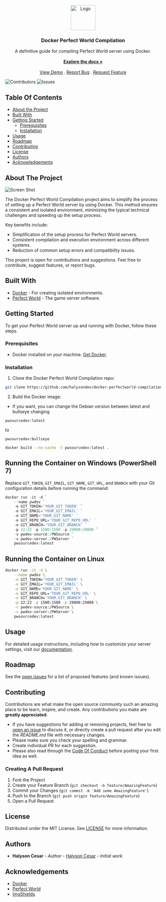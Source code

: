 <br/>
<p align="center">
  <a href="https://github.com/halysondev/docker-perfectworld-compilation">
    <img src="https://avatars.githubusercontent.com/u/5429470?s=280&v=4" alt="Logo" width="80" height="80">
  </a>

  <h3 align="center">Docker Perfect World Compilation</h3>

  <p align="center">
    A definitive guide for compiling Perfect World server using Docker.
    <br/>
    <br/>
    <a href="https://github.com/halysondev/docker-perfectworld-compilation"><strong>Explore the docs »</strong></a>
    <br/>
    <br/>
    <a href="https://github.com/halysondev/docker-perfectworld-compilation">View Demo</a>
    .
    <a href="https://github.com/halysondev/docker-perfectworld-compilation/issues">Report Bug</a>
    .
    <a href="https://github.com/halysondev/docker-perfectworld-compilation/issues">Request Feature</a>
  </p>
</p>

![Contributors](https://img.shields.io/github/contributors/halysondev/docker-perfectworld-compilation?color=dark-green) ![Issues](https://img.shields.io/github/issues/halysondev/docker-perfectworld-compilation) 

## Table Of Contents

* [About the Project](#about-the-project)
* [Built With](#built-with)
* [Getting Started](#getting-started)
  * [Prerequisites](#prerequisites)
  * [Installation](#installation)
* [Usage](#usage)
* [Roadmap](#roadmap)
* [Contributing](#contributing)
* [License](#license)
* [Authors](#authors)
* [Acknowledgements](#acknowledgements)

## About The Project

![Screen Shot](https://i.gyazo.com/de4accd4fec9059535ef58c43de8a0d5.png)

The Docker Perfect World Compilation project aims to simplify the process of setting up a Perfect World server by using Docker. This method ensures a consistent and isolated environment, minimizing the typical technical challenges and speeding up the setup process.

Key benefits include:

* Simplification of the setup process for Perfect World servers.
* Consistent compilation and execution environment across different systems.
* Reduction of common setup errors and compatibility issues.

This project is open for contributions and suggestions. Feel free to contribute, suggest features, or report bugs.

## Built With

* [Docker](https://docker.com/) - For creating isolated environments.
* [Perfect World](#) - The game server software.

## Getting Started

To get your Perfect World server up and running with Docker, follow these steps.

### Prerequisites

* Docker installed on your machine. [Get Docker](https://docs.docker.com/get-docker/).

### Installation

1. Clone the Docker Perfect World Compilation repo:

```sh
git clone https://github.com/halysondev/docker-perfectworld-compilation.git
```

2. Build the Docker image:
- If you want, you can change the Debian version between latest and bullseye changing 
```
pwsourcedev:latest
```
to 
```
pwsourcedev:bullseye
```

```sh
docker build --no-cache -t pwsourcedev:latest .
```

## Running the Container on Windows (PowerShell 7)

Replace `GIT_TOKEN`, `GIT_EMAIL`, `GIT_NAME`, `GIT_URL`, and `BRANCH` with your Git configuration details before running the command:

```powershell
docker run -it -d `
    --name pwdev `
    -e GIT_TOKEN='YOUR_GIT_TOKEN' `
    -e GIT_EMAIL='YOUR_GIT_EMAIL' `
    -e GIT_NAME='YOUR_GIT_NAME' `
    -e GIT_REPO_URL='YOUR_GIT_REPO_URL' `
    -e GIT_BRANCH='YOUR_GIT_BRANCH' `
    -p 22:22 -p 1500:1500 -p 29000:29000 `
    -v pwdev-source:/PWSource `
    -v pwdev-server:/PWServer `
    pwsourcedev:latest 
```
## Running the Container on Linux

```bash
docker run -it -d \
    --name pwdev \
    -e GIT_TOKEN='YOUR_GIT_TOKEN' \
    -e GIT_EMAIL='YOUR_GIT_EMAIL' \
    -e GIT_NAME='YOUR_GIT_NAME' \
    -e GIT_REPO_URL='YOUR_GIT_REPO_URL' \
    -e GIT_BRANCH='YOUR_GIT_BRANCH' \
    -p 22:22 -p 1500:1500 -p 29000:29000 \
    -v pwdev-source:/PWSource \
    -v pwdev-server:/PWServer \
    pwsourcedev:latest 
```


## Usage

For detailed usage instructions, including how to customize your server settings, visit our [documentation](https://github.com/halysondev/docker-perfectworld-compilation).

## Roadmap

See the [open issues](https://github.com/halysondev/docker-perfectworld-compilation/issues) for a list of proposed features (and known issues).

## Contributing

Contributions are what make the open source community such an amazing place to be learn, inspire, and create. Any contributions you make are **greatly appreciated**.
* If you have suggestions for adding or removing projects, feel free to [open an issue](https://github.com/halysondev/docker-perfectworld-compilation/issues/new) to discuss it, or directly create a pull request after you edit the *README.md* file with necessary changes.
* Please make sure you check your spelling and grammar.
* Create individual PR for each suggestion.
* Please also read through the [Code Of Conduct](https://github.com/halysondev/docker-perfectworld-compilation/blob/main/CODE_OF_CONDUCT.md) before posting your first idea as well.

### Creating A Pull Request

1. Fork the Project
2. Create your Feature Branch (`git checkout -b feature/AmazingFeature`)
3. Commit your Changes (`git commit -m 'Add some AmazingFeature'`)
4. Push to the Branch (`git push origin feature/AmazingFeature`)
5. Open a Pull Request

## License

Distributed under the MIT License. See [LICENSE](https://github.com/halysondev/docker-perfectworld-compilation/blob/main/LICENSE.md) for more information.

## Authors

* **Halyson Cesar** - *Author* - [Halyson Cesar](https://github.com/halysondev) - *Initial work*

## Acknowledgements

* [Docker](https://docker.com/)
* [Perfect World](#)
* [ImgShields](https://shields.io/)
